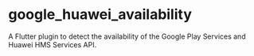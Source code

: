 # google_huawei_availability
 A Flutter plugin to detect the availability of the Google Play Services and Huawei HMS Services API.
